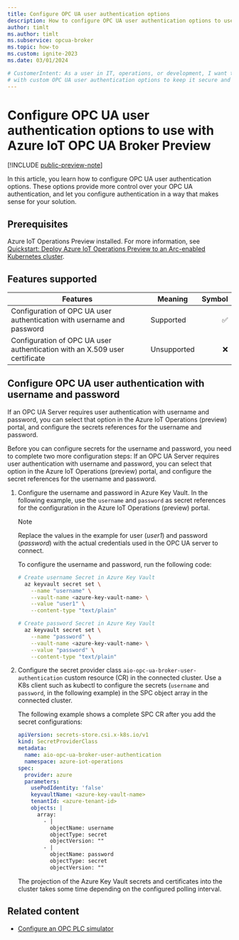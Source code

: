 ```yaml
---
title: Configure OPC UA user authentication options
description: How to configure OPC UA user authentication options to use with Azure IoT OPC UA Broker.
author: timlt
ms.author: timlt
ms.subservice: opcua-broker
ms.topic: how-to
ms.custom: ignite-2023
ms.date: 03/01/2024

# CustomerIntent: As a user in IT, operations, or development, I want to configure my OPC UA industrial edge environment
# with custom OPC UA user authentication options to keep it secure and work with my solution.
---
```


# Configure OPC UA user authentication options to use with Azure IoT OPC UA Broker Preview

[!INCLUDE [public-preview-note](../includes/public-preview-note.md)]

In this article, you learn how to configure OPC UA user authentication options. These options provide more control over your OPC UA authentication, and let you configure authentication in a way that makes sense for your solution.

## Prerequisites

Azure IoT Operations Preview installed. For more information, see [Quickstart: Deploy Azure IoT Operations Preview to an Arc-enabled Kubernetes cluster](../get-started/quickstart-deploy.md). 

## Features supported

| Features  | Meaning | Symbol |
|---------|---------|---------:|
| Configuration of OPC UA user authentication with username and password        | Supported   |   ✅     |
| Configuration of OPC UA user authentication with an X.509 user certificate	  | Unsupported |   ❌     |

## Configure OPC UA user authentication with username and password
If an OPC UA Server requires user authentication with username and password, you can select that option in the Azure IoT Operations (preview) portal, and configure the secrets references for the username and password.

Before you can configure secrets for the username and password, you need to complete two more configuration steps:
If an OPC UA Server requires user authentication with username and password, you can select that option in the Azure IoT Operations (preview) portal, and configure the secret references for the username and password.

1. Configure the username and password in Azure Key Vault. In the following example, use the `username` and `password` as secret references for the configuration in the Azure IoT Operations (preview) portal.

    > [!NOTE]
    > Replace the values in the example for user (*user1*) and password (*password*) with the actual credentials used in the OPC UA server to connect.


    To configure the username and password, run the following code:

    ```bash
    # Create username Secret in Azure Key Vault
      az keyvault secret set \
        --name "username" \
        --vault-name <azure-key-vault-name> \
        --value "user1" \
        --content-type "text/plain"

    # Create password Secret in Azure Key Vault
      az keyvault secret set \
        --name "password" \
        --vault-name <azure-key-vault-name> \
        --value "password" \
        --content-type "text/plain"
    ```

1. Configure the secret provider class `aio-opc-ua-broker-user-authentication` custom resource (CR) in the connected cluster. Use a K8s client such as kubectl to configure the secrets (`username` and `password`, in the following example) in the SPC object array in the connected cluster.

    The following example shows a complete SPC CR after you add the secret configurations:
    
    ```yml
    apiVersion: secrets-store.csi.x-k8s.io/v1
    kind: SecretProviderClass
    metadata:
      name: aio-opc-ua-broker-user-authentication
      namespace: azure-iot-operations
    spec:
      provider: azure
      parameters:
        usePodIdentity: 'false'
        keyvaultName: <azure-key-vault-name>
        tenantId: <azure-tenant-id>
        objects: |
          array:
            - |
              objectName: username
              objectType: secret
              objectVersion: ""
            - |
              objectName: password
              objectType: secret
              objectVersion: ""
    ```
    
    The projection of the Azure Key Vault secrets and certificates into the cluster takes some time depending on the configured polling interval.

## Related content

- [Configure an OPC PLC simulator](howto-configure-opc-plc-simulator.md)
